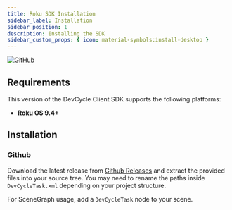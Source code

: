```yaml
---
title: Roku SDK Installation
sidebar_label: Installation
sidebar_position: 1
description: Installing the SDK
sidebar_custom_props: { icon: material-symbols:install-desktop }
---
```


[![GitHub](https://img.shields.io/github/stars/devcyclehq/roku-client-sdk.svg?style=social&label=Star&maxAge=2592000)](https://github.com/devcyclehq/roku-client-sdk)

## Requirements

This version of the DevCycle Client SDK supports the following platforms:

- **Roku OS 9.4+**

## Installation

[//]: # (wizard-install-start)

### Github

Download the latest release from [Github Releases](https://github.com/DevCycleHQ/roku-client-sdk/releases) and extract the provided files into your source tree. You may need to rename the paths inside `DevCycleTask.xml` depending on your project structure.

For SceneGraph usage, add a `DevCycleTask` node to your scene.

[//]: # (wizard-install-end)
